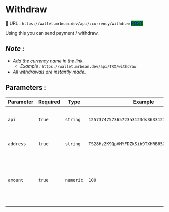 # Withdraw

:link: URL : `https://wallet.mrbean.dev/api/:currency/withdraw`  <mark style="color:blue;background-color:green;">POST</mark>&#x20;

Using this you can send payment / withdraw.

## _Note :_

* _Add the currency name in the link._&#x20;
  * _Example :_ `https://wallet.mrbean.dev/api/TRX/withdraw`
* _All withdrawals are instantly made._

## Parameters :

<table><thead><tr><th width="143">Parameter</th><th width="104">Required</th><th width="112">Type</th><th width="173">Example</th><th width="215">Description</th></tr></thead><tbody><tr><td><code>api</code></td><td><code>true</code></td><td><code>string</code></td><td><code>1257374757365723a3123ds3633123213123421412a</code></td><td>Get your API form your user dashboard.</td></tr><tr><td><code>address</code></td><td><code>true</code></td><td><code>string</code></td><td><code>TS28HzZK9QpVMYFDZkSib9TXHRB65Zni9D</code></td><td>send the address to be checked</td></tr><tr><td><code>amount</code></td><td><code>true</code></td><td><code>numeric</code></td><td><code>100</code></td><td>Send the amount you want to withdraw.<br>Minimum Withdraw : <code>10</code> TRX<br>Fee : <code>1%</code></td></tr></tbody></table>

